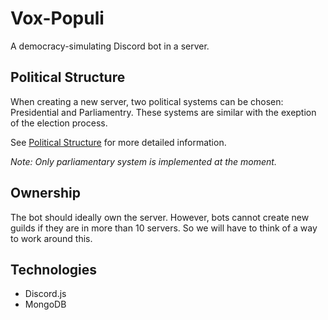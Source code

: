 # Vox-Populi
A democracy-simulating Discord bot in a server.

## Political Structure
When creating a new server, two political systems can be chosen: Presidential and Parliamentry.
These systems are similar with the exeption of the election process.

See [Political Structure](docs/political-structure.md) for more detailed information.

*Note: Only parliamentary system is implemented at the moment.*

## Ownership
The bot should ideally own the server.
However, bots cannot create new guilds if they are in more than 10 servers.
So we will have to think of a way to work around this.

## Technologies
- Discord.js
- MongoDB